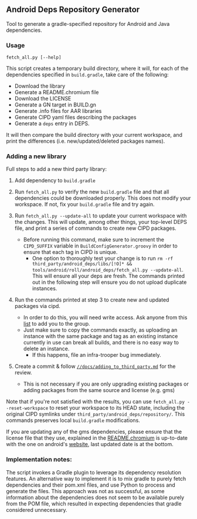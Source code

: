 Android Deps Repository Generator
---------------------------------

Tool to generate a gradle-specified repository for Android and Java
dependencies.

### Usage

    fetch_all.py [--help]

This script creates a temporary build directory, where it will, for each
of the dependencies specified in `build.gradle`, take care of the following:

  - Download the library
  - Generate a README.chromium file
  - Download the LICENSE
  - Generate a GN target in BUILD.gn
  - Generate .info files for AAR libraries
  - Generate CIPD yaml files describing the packages
  - Generate a `deps` entry in DEPS.

It will then compare the build directory with your current workspace, and
print the differences (i.e. new/updated/deleted packages names).

### Adding a new library
Full steps to add a new third party library:

1. Add dependency to `build.gradle`

2. Run `fetch_all.py` to verify the new `build.gradle` file and that all
   dependencies could be downloaded properly. This does not modify your
   workspace. If not, fix your `build.gradle` file and try again.

3. Run `fetch_all.py --update-all` to update your current workspace with the
   changes. This will update, among other things, your top-level DEPS file,
   and print a series of commands to create new CIPD packages.
    - Before running this command, make sure to increment the `CIPD_SUFFIX`
      variable in `BuildConfigGenerator.groovy` in order to ensure that each
      tag in CIPD is unique.
      - One option to thoroughly test your change is to run
        `rm -rf third_party/android_deps/libs/[!O]* && tools/android/roll/android_deps/fetch_all.py --update-all`.
        This will ensure all your deps are fresh. The commands
        printed out in the following step will ensure you do not upload
        duplicate instances.

4. Run the commands printed at step 3 to create new and updated packages
   via cipd.
    - In order to do this, you will need write access. Ask anyone from this
      [list][owners_link] to add you to the group.
    - Just make sure to copy the commands exactly, as uploading an instance
      with the same package and tag as an existing instance currently in use
      can break all builds, and there is no easy way to delete an instance.
      - If this happens, file an infra-trooper bug immediately.

5. Create a commit & follow [`//docs/adding_to_third_party.md`][docs_link] for
   the review.
    - This is not necessary if you are only upgrading existing packages or
      adding packages from the same source and license (e.g. gms)

Note that if you're not satisfied with the results, you can use
`fetch_all.py --reset-workspace` to reset your workspace to its HEAD state,
including the original CIPD symlinks under
`third_party/android_deps/repository/`. This commands preserves local
`build.gradle` modifications.

If you are updating any of the gms dependencies, please ensure that the license
file that they use, explained in the [README.chromium][readme_chromium_link] is
up-to-date with the one on android's [website][android_sdk_link], last updated
date is at the bottom.

[owners_link]: http://go/android-deps-owners
[docs_link]: ../../../../docs/adding_to_third_party.md
[android_sdk_link]: https://developer.android.com/studio/terms
[readme_chromium_link]: ../../../../third_party/android_deps/README.chromium

### Implementation notes:
The script invokes a Gradle plugin to leverage its dependency resolution
features. An alternative way to implement it is to mix gradle to purely fetch
dependencies and their pom.xml files, and use Python to process and generate
the files. This approach was not as successful, as some information about the
dependencies does not seem to be available purely from the POM file, which
resulted in expecting dependencies that gradle considered unnecessary.
